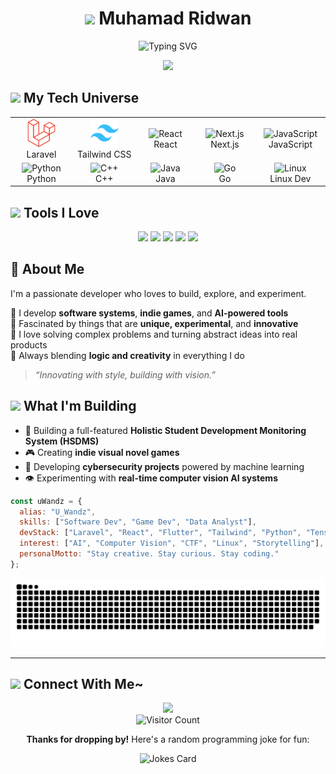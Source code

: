 <h1 align="center">
  <img src="https://media.giphy.com/media/hvRJCLFzcasrR4ia7z/giphy.gif" width="25px"> Muhamad Ridwan
</h1>

<p align="center">
  <img src="https://readme-typing-svg.demolab.com?font=Fira+Code&weight=700&pause=1000&color=00BFFF&center=true&vCenter=true&width=435&lines=%3C+I'm+Ridwan;Just+Ridwan.;U_Wandz.exe+is+running...;console.log(%22Ridwan+here!%22);run(%22Ridwan%22);%5B+Ridwan+Initialized+%5D" alt="Typing SVG" />
</p>

<div align="center">
  <img src="https://user-images.githubusercontent.com/73097560/115834477-dbab4500-a447-11eb-908a-139a6edaec5c.gif">
</div>

## <img src="https://media2.giphy.com/media/QssGEmpkyEOhBCb7e1/giphy.gif" width="25"> My Tech Universe

<table align="center">
  <tr>
    <td align="center" width="140">
      <img src="https://github.com/devicons/devicon/blob/v2.16.0/icons/laravel/laravel-original.svg" width="45" height="45" alt="Laravel" />
      <br/>Laravel
    </td>
    <td align="center" width="140">
      <img src="https://github.com/devicons/devicon/blob/v2.16.0/icons/tailwindcss/tailwindcss-original.svg" width="45" height="45" alt="Tailwind" />
      <br/>Tailwind CSS
    </td>
    <td align="center" width="140">
      <img src="https://cdn.jsdelivr.net/gh/devicons/devicon/icons/react/react-original.svg" width="45" height="45" alt="React" />
      <br/>React
    </td>
    <td align="center" width="140">
      <img src="https://cdn.jsdelivr.net/gh/devicons/devicon/icons/nextjs/nextjs-original.svg" width="45" height="45" alt="Next.js" />
      <br/>Next.js
    </td>
    <td align="center" width="140">
      <img src="https://cdn.jsdelivr.net/gh/devicons/devicon/icons/javascript/javascript-original.svg" width="45" height="45" alt="JavaScript" />
      <br/>JavaScript
    </td>
  </tr>
  <tr>
    <td align="center" width="140">
      <img src="https://cdn.jsdelivr.net/gh/devicons/devicon/icons/python/python-original.svg" width="45" height="45" alt="Python" />
      <br/>Python
    </td>
    <td align="center" width="140">
      <img src="https://cdn.jsdelivr.net/gh/devicons/devicon/icons/cplusplus/cplusplus-original.svg" width="45" height="45" alt="C++" />
      <br/>C++
    </td>
    <td align="center" width="140">
      <img src="https://cdn.jsdelivr.net/gh/devicons/devicon/icons/java/java-original.svg" width="45" height="45" alt="Java" />
      <br/>Java
    </td>
    <td align="center" width="140">
      <img src="https://cdn.jsdelivr.net/gh/devicons/devicon/icons/go/go-original.svg" width="45" height="45" alt="Go" />
      <br/>Go
    </td>
    <td align="center" width="140">
      <img src="https://cdn.jsdelivr.net/gh/devicons/devicon/icons/linux/linux-original.svg" width="45" height="45" alt="Linux" />
      <br/>Linux Dev
    </td>
  </tr>
</table>

## <img src="https://media.giphy.com/media/W5eoZHPpUx9sapR0eu/giphy.gif" width="30px"> Tools I Love

<div align="center">
  <img src="https://img.shields.io/badge/VS%20Code-007ACC.svg?style=for-the-badge&logo=visual-studio-code&logoColor=white"/>
  <img src="https://img.shields.io/badge/Android%20Studio-3DDC84.svg?style=for-the-badge&logo=android-studio&logoColor=white"/>
  <img src="https://img.shields.io/badge/Unity-000000.svg?style=for-the-badge&logo=unity&logoColor=white"/>
  <img src="https://img.shields.io/badge/CapCut-FF0050.svg?style=for-the-badge&logo=tiktok&logoColor=white"/>
  <img src="https://img.shields.io/badge/Figma-F24E1E.svg?style=for-the-badge&logo=figma&logoColor=white"/>
</div>


## 🧠 About Me

I'm a passionate developer who loves to build, explore, and experiment.

🔹 I develop **software systems**, **indie games**, and **AI-powered tools**  
🔹 Fascinated by things that are **unique, experimental**, and **innovative**  
🔹 I love solving complex problems and turning abstract ideas into real products  
🔹 Always blending **logic and creativity** in everything I do

> *“Innovating with style, building with vision.”*

## <img src="https://media.giphy.com/media/iY8CRBdQXODJSCERIr/giphy.gif" width="30px"> What I'm Building

- 🚀 Building a full-featured **Holistic Student Development Monitoring System (HSDMS)**
- 🎮 Creating **indie visual novel games**
- 🔐 Developing **cybersecurity projects** powered by machine learning
- 👁️ Experimenting with **real-time computer vision AI systems**

```js
const uWandz = {
  alias: "U_Wandz",
  skills: ["Software Dev", "Game Dev", "Data Analyst"],
  devStack: ["Laravel", "React", "Flutter", "Tailwind", "Python", "TensorFlow"],
  interest: ["AI", "Computer Vision", "CTF", "Linux", "Storytelling"],
  personalMotto: "Stay creative. Stay curious. Stay coding."
};
```

<!-- GitHub Snake Animation (minimalist version) -->
<p align="center">
  <img src="https://raw.githubusercontent.com/Platane/snk/output/github-contribution-grid-snake.svg" alt="snake animation" />
</p>

---


## <img src="https://media.giphy.com/media/LnQjpWaON8nhr21vNW/giphy.gif" width="30"> Connect With Me~

<div align="center">
  <a href="https://github.com/u-wandz">
    <img src="https://img.shields.io/badge/Follow-%23181717.svg?style=for-the-badge&logo=github&logoColor=white"/>
  </a>
</div>

<div align="center">
  <img src="https://profile-counter.glitch.me/u-wandz/count.svg" alt="Visitor Count"/>
</div>

<div align="center">
  <p><strong>Thanks for dropping by!</strong> Here's a random programming joke for fun:</p>
  <img src="https://readme-jokes.vercel.app/api?theme=tokyonight" alt="Jokes Card" />
</div>
